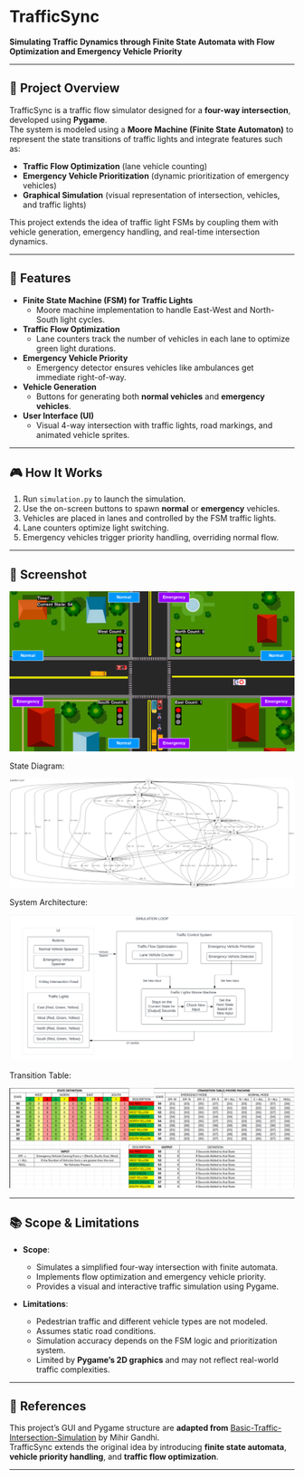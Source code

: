 # TrafficSync  
**Simulating Traffic Dynamics through Finite State Automata with Flow Optimization and Emergency Vehicle Priority**

---

## 📖 Project Overview  
TrafficSync is a traffic flow simulator designed for a **four-way intersection**, developed using **Pygame**.  
The system is modeled using a **Moore Machine (Finite State Automaton)** to represent the state transitions of traffic lights and integrate features such as:  

- **Traffic Flow Optimization** (lane vehicle counting)  
- **Emergency Vehicle Prioritization** (dynamic prioritization of emergency vehicles)  
- **Graphical Simulation** (visual representation of intersection, vehicles, and traffic lights)  

This project extends the idea of traffic light FSMs by coupling them with vehicle generation, emergency handling, and real-time intersection dynamics.

---

## 🚦 Features  
- **Finite State Machine (FSM) for Traffic Lights**  
  - Moore machine implementation to handle East-West and North-South light cycles.  
- **Traffic Flow Optimization**  
  - Lane counters track the number of vehicles in each lane to optimize green light durations.  
- **Emergency Vehicle Priority**  
  - Emergency detector ensures vehicles like ambulances get immediate right-of-way.  
- **Vehicle Generation**  
  - Buttons for generating both **normal vehicles** and **emergency vehicles**.  
- **User Interface (UI)**  
  - Visual 4-way intersection with traffic lights, road markings, and animated vehicle sprites.  

---

## 🎮 How It Works  
1. Run `simulation.py` to launch the simulation.  
2. Use the on-screen buttons to spawn **normal** or **emergency** vehicles.  
3. Vehicles are placed in lanes and controlled by the FSM traffic lights.  
4. Lane counters optimize light switching.  
5. Emergency vehicles trigger priority handling, overriding normal flow.  

---

## 📸 Screenshot  

![App Screenshot](Screenshots/Screenshot.png)

State Diagram:

![App Screenshot](Screenshots/State%20diagram.png)

System Architecture:

![App Screenshot](Screenshots/System%20Archi.png)

Transition Table: 

![App Screenshot](Screenshots/Transition%20Table.png)

---

## 📚 Scope & Limitations  
- **Scope**:  
  - Simulates a simplified four-way intersection with finite automata.  
  - Implements flow optimization and emergency vehicle priority.  
  - Provides a visual and interactive traffic simulation using Pygame.  

- **Limitations**:  
  - Pedestrian traffic and different vehicle types are not modeled.  
  - Assumes static road conditions.  
  - Simulation accuracy depends on the FSM logic and prioritization system.  
  - Limited by **Pygame’s 2D graphics** and may not reflect real-world traffic complexities.  

---

## 🔗 References  
This project’s GUI and Pygame structure are **adapted from** [Basic-Traffic-Intersection-Simulation](https://github.com/mihir-m-gandhi/Basic-Traffic-Intersection-Simulation) by Mihir Gandhi.  
TrafficSync extends the original idea by introducing **finite state automata**, **vehicle priority handling**, and **traffic flow optimization**.  

---

